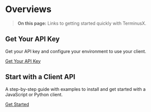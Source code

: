 # Overviews

<div class="tdb-bgi tdb-landing-bg"></div>

> **On this page:** Links to getting started quickly with TerminusX.

## Get Your API Key

Get your API key and configure your environment to use your client.   

[Get Your API Key](terminusx/get-your-api-key)

## Start with a Client API

A step-by-step guide with examples to install and get started with a JavaScript or Python client.

[Get Started](terminusx/start-with-a-client)